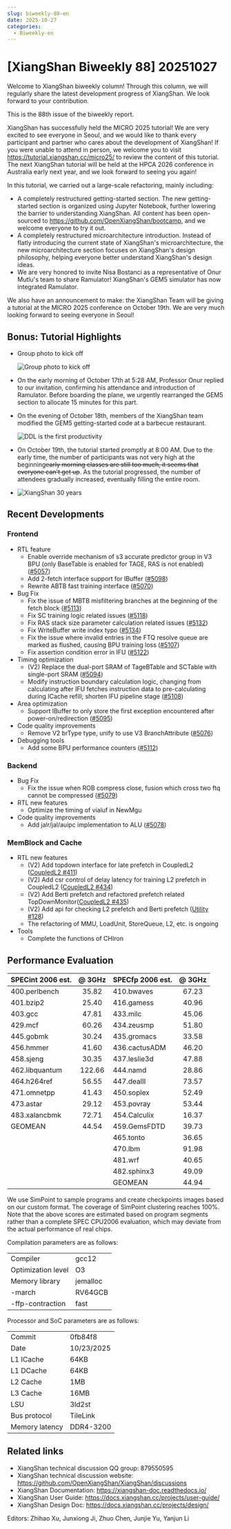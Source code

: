 ```yaml
---
slug: biweekly-88-en
date: 2025-10-27
categories:
  - Biweekly-en
---
```


# [XiangShan Biweekly 88] 20251027

Welcome to XiangShan biweekly column! Through this column, we will regularly share the latest development progress of XiangShan. We look forward to your contribution.

This is the 88th issue of the biweekly report.

XiangShan has successfully held the MICRO 2025 tutorial! We are very excited to see everyone in Seoul, and we would like to thank every participant and partner who cares about the development of XiangShan! If you were unable to attend in person, we welcome you to visit <https://tutorial.xiangshan.cc/micro25/> to review the content of this tutorial. The next XiangShan tutorial will be held at the HPCA 2026 conference in Australia early next year, and we look forward to seeing you again!

In this tutorial, we carried out a large-scale refactoring, mainly including:

- A completely restructured getting-started section. The new getting-started section is organized using Jupyter Notebook, further lowering the barrier to understanding XiangShan. All content has been open-sourced to <https://github.com/OpenXiangShan/bootcamp>, and we welcome everyone to try it out.
- A completely restructured microarchitecture introduction. Instead of flatly introducing the current state of XiangShan's microarchitecture, the new microarchitecture section focuses on XiangShan's design philosophy, helping everyone better understand XiangShan's design ideas.
- We are very honored to invite Nisa Bostanci as a representative of Onur Mutlu's team to share Ramulator! XiangShan's GEM5 simulator has now integrated Ramulator.

We also have an announcement to make: the XiangShan Team will be giving a tutorial at the MICRO 2025 conference on October 19th. We are very much looking forward to seeing everyone in Seoul!

<!-- more -->

## Bonus: Tutorial Highlights
- Group photo to kick off
  
  ![Group photo to kick off](./figs/micro2025-tutorial/group-photo.png)
- On the early morning of October 17th at 5:28 AM, Professor Onur replied to our invitation, confirming his attendance and introduction of Ramulator. Before boarding the plane, we urgently rearranged the GEM5 section to allocate 15 minutes for this part.
- On the evening of October 18th, members of the XiangShan team modified the GEM5 getting-started code at a barbecue restaurant.
  
  ![DDL is the first productivity](./figs/micro2025-tutorial/ddl.png)
- On October 19th, the tutorial started promptly at 8:00 AM. Due to the early time, the number of participants was not very high at the beginning~~early morning classes are still too much, it seems that everyone can't get up~~. As the tutorial progressed, the number of attendees gradually increased, eventually filling the entire room.
- ![XiangShan 30 years](./figs/micro2025-tutorial/xiangshan-30years.png)

## Recent Developments

### Frontend

- RTL feature
  - Enable override mechanism of s3 accurate predictor group in V3 BPU (only BaseTable is enabled for TAGE, RAS is not enabled) ([#5057](https://github.com/OpenXiangShan/XiangShan/pull/5057))
  - Add 2-fetch interface support for IBuffer ([#5098](https://github.com/OpenXiangShan/XiangShan/pull/5098))
  - Rewrite ABTB fast training interface ([#5070](https://github.com/OpenXiangShan/XiangShan/pull/5070))
- Bug Fix
  - Fix the issue of MBTB misfiltering branches at the beginning of the fetch block ([#5113](https://github.com/OpenXiangShan/XiangShan/pull/5113))
  - Fix SC training logic related issues ([#5118](https://github.com/OpenXiangShan/XiangShan/pull/5118))
  - Fix RAS stack size parameter calculation related issues ([#5132](https://github.com/OpenXiangShan/XiangShan/pull/5132))
  - Fix WriteBuffer write index typo ([#5134](https://github.com/OpenXiangShan/XiangShan/pull/5134))
  - Fix the issue where invalid entries in the FTQ resolve queue are marked as flushed, causing BPU training loss ([#5107](https://github.com/OpenXiangShan/XiangShan/pull/5107))
  - Fix assertion condition error in IFU ([#5122](https://github.com/OpenXiangShan/XiangShan/pull/5122))
- Timing optimization
  - (V2) Replace the dual-port SRAM of TageBTable and SCTable with single-port SRAM ([#5094](https://github.com/OpenXiangShan/XiangShan/pull/5094))
  - Modify instruction boundary calculation logic, changing from calculating after IFU fetches instruction data to pre-calculating during ICache refill; shorten IFU pipeline stage ([#5108](https://github.com/OpenXiangShan/XiangShan/pull/5108))
- Area optimization
  - Support IBuffer to only store the first exception encountered after power-on/redirection ([#5095](https://github.com/OpenXiangShan/XiangShan/pull/5095))
- Code quality improvements
  - Remove V2 brType type, unify to use V3 BranchAttribute ([#5076](https://github.com/OpenXiangShan/XiangShan/pull/5076))
- Debugging tools
  - Add some BPU performance counters ([#5112](https://github.com/OpenXiangShan/XiangShan/pull/5112))

### Backend

- Bug Fix
  - Fix the issue when ROB compress close, fusion which cross two ftq cannot be compressed ([#5079](https://github.com/OpenXiangShan/XiangShan/pull/5079))
- RTL new features
  - Optimize the timing of vialuf in NewMgu
- Code quality improvements
  - Add jalr/jal/auipc implementation to ALU ([#5078](https://github.com/OpenXiangShan/XiangShan/pull/5078))

### MemBlock and Cache

- RTL new features
  - (V2) Add topdown interface for late prefetch in CoupledL2 ([CoupledL2 #411](https://github.com/OpenXiangShan/CoupledL2/pull/411))
  - (V2) Add csr control of delay latency for training L2 prefetch in CoupledL2 ([CoupledL2 #434](https://github.com/OpenXiangShan/CoupledL2/pull/434))
  - (V2) Add Berti prefetch and refactored prefetch related TopDownMonitor([CoupledL2 #435](https://github.com/OpenXiangShan/CoupledL2/pull/435))
  - (V2) Add api for checking L2 prefetch and Berti prefetch ([Utility #128](https://github.com/OpenXiangShan/Utility/pull/128))
  - The refactoring of MMU, LoadUnit, StoreQueue, L2, etc. is ongoing
- Tools
  - Complete the functions of CHIron

## Performance Evaluation

| SPECint 2006 est. | @ 3GHz | SPECfp 2006 est. | @ 3GHz |
| :---------------- | :----: | :--------------- | :----: |
| 400.perlbench     | 35.82  | 410.bwaves       | 67.23  |
| 401.bzip2         | 25.40  | 416.gamess       | 40.96  |
| 403.gcc           | 47.81  | 433.milc         | 45.06  |
| 429.mcf           | 60.26  | 434.zeusmp       | 51.80  |
| 445.gobmk         | 30.24  | 435.gromacs      | 33.58  |
| 456.hmmer         | 41.60  | 436.cactusADM    | 46.20  |
| 458.sjeng         | 30.35  | 437.leslie3d     | 47.88  |
| 462.libquantum    | 122.66 | 444.namd         | 28.86  |
| 464.h264ref       | 56.55  | 447.dealII       | 73.57  |
| 471.omnetpp       | 41.43  | 450.soplex       | 52.49  |
| 473.astar         | 29.12  | 453.povray       | 53.44  |
| 483.xalancbmk     | 72.71  | 454.Calculix     | 16.37  |
| GEOMEAN           | 44.54  | 459.GemsFDTD     | 39.73  |
|                   |        | 465.tonto        | 36.65  |
|                   |        | 470.lbm          | 91.98  |
|                   |        | 481.wrf          | 40.65  |
|                   |        | 482.sphinx3      | 49.09  |
|                   |        | GEOMEAN          | 44.94  |

We use SimPoint to sample programs and create checkpoints images based on our custom format. The coverage of SimPoint clustering reaches 100%. Note that the above scores are estimated based on program segments rather than a complete SPEC CPU2006 evaluation, which may deviate from the actual performance of real chips.

Compilation parameters are as follows:

|                    |          |
| ------------------ | -------- |
| Compiler           | gcc12    |
| Optimization level | O3       |
| Memory library     | jemalloc |
| -march             | RV64GCB  |
| -ffp-contraction   | fast     |

Processor and SoC parameters are as follows:

|                |            |
| -------------- | ---------- |
| Commit         | 0fb84f8    |
| Date           | 10/23/2025 |
| L1 ICache      | 64KB       |
| L1 DCache      | 64KB       |
| L2 Cache       | 1MB        |
| L3 Cache       | 16MB       |
| LSU            | 3ld2st     |
| Bus protocol   | TileLink   |
| Memory latency | DDR4-3200  |

## Related links

- XiangShan technical discussion QQ group: 879550595
- XiangShan technical discussion website: <https://github.com/OpenXiangShan/XiangShan/discussions>
- XiangShan Documentation: <https://xiangshan-doc.readthedocs.io/>
- XiangShan User Guide: <https://docs.xiangshan.cc/projects/user-guide/>
- XiangShan Design Doc: <https://docs.xiangshan.cc/projects/design/>

Editors: Zhihao Xu, Junxiong Ji, Zhuo Chen, Junjie Yu, Yanjun Li
